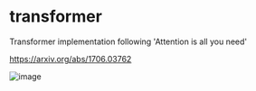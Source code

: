 # transformer
Transformer implementation following 'Attention is all you need'

https://arxiv.org/abs/1706.03762

![image](https://github.com/user-attachments/assets/0d6fc8be-dd67-42f6-89d0-20a99aaeb693)
